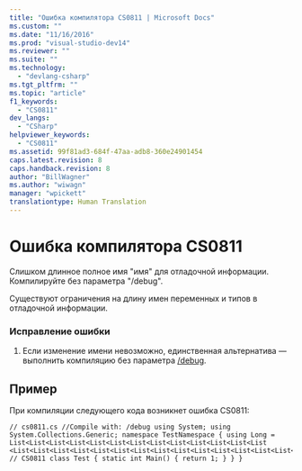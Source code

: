 ```yaml
---
title: "Ошибка компилятора CS0811 | Microsoft Docs"
ms.custom: ""
ms.date: "11/16/2016"
ms.prod: "visual-studio-dev14"
ms.reviewer: ""
ms.suite: ""
ms.technology: 
  - "devlang-csharp"
ms.tgt_pltfrm: ""
ms.topic: "article"
f1_keywords: 
  - "CS0811"
dev_langs: 
  - "CSharp"
helpviewer_keywords: 
  - "CS0811"
ms.assetid: 99f81ad3-684f-47aa-adb8-360e24901454
caps.latest.revision: 8
caps.handback.revision: 8
author: "BillWagner"
ms.author: "wiwagn"
manager: "wpickett"
translationtype: Human Translation
---
```

# Ошибка компилятора CS0811
Слишком длинное полное имя "имя" для отладочной информации. Компилируйте без параметра "\/debug".  
  
 Существуют ограничения на длину имен переменных и типов в отладочной информации.  
  
### Исправление ошибки  
  
1.  Если изменение имени невозможно, единственная альтернатива — выполнить компиляцию без параметра [\/debug](../../csharp/language-reference/compiler-options/debug-compiler-option.md).  
  
## Пример  
 При компиляции следующего кода возникнет ошибка CS0811:  
  
```  
// cs0811.cs //Compile with: /debug using System; using System.Collections.Generic; namespace TestNamespace { using Long = List<List<List<List<List<List<List<List<List<List<List<List<List <List<List<List<List<List<List<List<List<List<List<List<List<List<List<List<int>>>>>>>>>>>>>>>>>>>>>>>>>>>>; // CS0811 class Test { static int Main() { return 1; } } }  
```